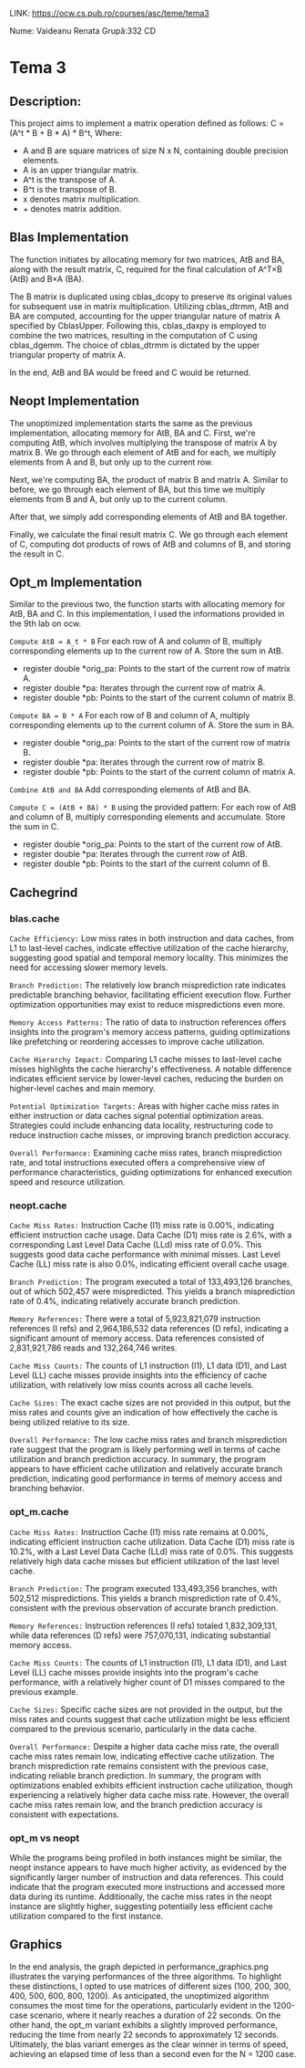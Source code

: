 LINK: https://ocw.cs.pub.ro/courses/asc/teme/tema3

Nume: Vaideanu Renata
Grupă:332 CD

# Tema 3

## Description:
This project aims to implement a matrix operation defined as follows: C = (A^t * B + B * A) * B^t,
Where:
- A and B are square matrices of size N x N, containing double precision elements.
- A is an upper triangular matrix.
- A^t is the transpose of A.
- B^t is the transpose of B.
- x denotes matrix multiplication.
- \+ denotes matrix addition.

## Blas Implementation
The function initiates by allocating memory for two matrices, AtB and BA, along with the result matrix, C, required for the final calculation of A^T×B (AtB) and B×A (BA). 

The B matrix is duplicated using cblas_dcopy to preserve its original values for subsequent use in matrix multiplication. Utilizing cblas_dtrmm, AtB and BA are computed, accounting for the upper triangular nature of matrix A specified by CblasUpper. Following this, cblas_daxpy is employed to combine the two matrices, resulting in the computation of C using cblas_dgemm. The choice of cblas_dtrmm is dictated by the upper triangular property of matrix A. 

In the end, AtB and BA would be freed and C would be returned.

## Neopt Implementation
The unoptimized implementation starts the same as the previous implementation, allocating memory for AtB, BA and C. First, we're computing AtB, which involves multiplying the transpose of matrix A by matrix B. We go through each element of AtB and for each, we multiply elements from A and B, but only up to the current row.

Next, we're computing BA, the product of matrix B and matrix A. Similar to before, we go through each element of BA, but this time we multiply elements from B and A, but only up to the current column.

After that, we simply add corresponding elements of AtB and BA together.

Finally, we calculate the final result matrix C. We go through each element of C, computing dot products of rows of AtB and columns of B, and storing the result in C.

## Opt_m Implementation 
Similar to the previous two, the function starts with allocating memory for AtB, BA and C. In this implementation, I used the informations provided in the 9th lab on ocw. 

`Compute AtB = A_t * B` 
For each row of A and column of B, multiply corresponding elements up to the current row of A. Store the sum in AtB.
- register double *orig_pa: Points to the start of the current row of matrix A.
- register double *pa: Iterates through the current row of matrix A.
- register double *pb: Points to the start of the current column of matrix B.

`Compute BA = B * A`
For each row of B and column of A, multiply corresponding elements up to the current column of A. Store the sum in BA.
- register double *orig_pa: Points to the start of the current row of matrix B.
- register double *pa: Iterates through the current row of matrix B.
- register double *pb: Points to the start of the current column of matrix A.

`Combine AtB and BA`
Add corresponding elements of AtB and BA.

`Compute C = (AtB + BA) * B` using the provided pattern:
For each row of AtB and column of B, multiply corresponding elements and accumulate. Store the sum in C.
- register double *orig_pa: Points to the start of the current row of AtB.
- register double *pa: Iterates through the current row of AtB.
- register double *pb: Points to the start of the current column of B.

## Cachegrind

### blas.cache
`Cache Efficiency:`
Low miss rates in both instruction and data caches, from L1 to last-level caches, indicate effective utilization of the cache hierarchy, suggesting good spatial and temporal memory locality. This minimizes the need for accessing slower memory levels.

`Branch Prediction:`
The relatively low branch misprediction rate indicates predictable branching behavior, facilitating efficient execution flow. Further optimization opportunities may exist to reduce mispredictions even more.

`Memory Access Patterns:`
The ratio of data to instruction references offers insights into the program's memory access patterns, guiding optimizations like prefetching or reordering accesses to improve cache utilization.

`Cache Hierarchy Impact:`
Comparing L1 cache misses to last-level cache misses highlights the cache hierarchy's effectiveness. A notable difference indicates efficient service by lower-level caches, reducing the burden on higher-level caches and main memory.

`Potential Optimization Targets:`
Areas with higher cache miss rates in either instruction or data caches signal potential optimization areas. Strategies could include enhancing data locality, restructuring code to reduce instruction cache misses, or improving branch prediction accuracy.

`Overall Performance:`
Examining cache miss rates, branch misprediction rate, and total instructions executed offers a comprehensive view of performance characteristics, guiding optimizations for enhanced execution speed and resource utilization.

### neopt.cache
`Cache Miss Rates:`
Instruction Cache (I1) miss rate is 0.00%, indicating efficient instruction cache usage.
Data Cache (D1) miss rate is 2.6%, with a corresponding Last Level Data Cache (LLd) miss rate of 0.0%. This suggests good data cache performance with minimal misses.
Last Level Cache (LL) miss rate is also 0.0%, indicating efficient overall cache usage.

`Branch Prediction:`
The program executed a total of 133,493,126 branches, out of which 502,457 were mispredicted. This yields a branch misprediction rate of 0.4%, indicating relatively accurate branch prediction.

`Memory References:`
There were a total of 5,923,821,079 instruction references (I refs) and 2,964,186,532 data references (D refs), indicating a significant amount of memory access.
Data references consisted of 2,831,921,786 reads and 132,264,746 writes.

`Cache Miss Counts:`
The counts of L1 instruction (I1), L1 data (D1), and Last Level (LL) cache misses provide insights into the efficiency of cache utilization, with relatively low miss counts across all cache levels.

`Cache Sizes:`
The exact cache sizes are not provided in this output, but the miss rates and counts give an indication of how effectively the cache is being utilized relative to its size.

`Overall Performance:`
The low cache miss rates and branch misprediction rate suggest that the program is likely performing well in terms of cache utilization and branch prediction accuracy.
In summary, the program appears to have efficient cache utilization and relatively accurate branch prediction, indicating good performance in terms of memory access and branching behavior.

### opt_m.cache

`Cache Miss Rates:`
Instruction Cache (I1) miss rate remains at 0.00%, indicating efficient instruction cache utilization.
Data Cache (D1) miss rate is 10.2%, with a Last Level Data Cache (LLd) miss rate of 0.0%. This suggests relatively high data cache misses but efficient utilization of the last level cache.

`Branch Prediction:`
The program executed 133,493,356 branches, with 502,512 mispredictions. This yields a branch misprediction rate of 0.4%, consistent with the previous observation of accurate branch prediction.

`Memory References:`
Instruction references (I refs) totaled 1,832,309,131, while data references (D refs) were 757,070,131, indicating substantial memory access.

`Cache Miss Counts:`
The counts of L1 instruction (I1), L1 data (D1), and Last Level (LL) cache misses provide insights into the program's cache performance, with a relatively higher count of D1 misses compared to the previous example.

`Cache Sizes:`
Specific cache sizes are not provided in the output, but the miss rates and counts suggest that cache utilization might be less efficient compared to the previous scenario, particularly in the data cache.

`Overall Performance:`
Despite a higher data cache miss rate, the overall cache miss rates remain low, indicating effective cache utilization. The branch misprediction rate remains consistent with the previous case, indicating reliable branch prediction.
In summary, the program with optimizations enabled exhibits efficient instruction cache utilization, though experiencing a relatively higher data cache miss rate. However, the overall cache miss rates remain low, and the branch prediction accuracy is consistent with expectations.

### opt_m vs neopt
While the programs being profiled in both instances might be similar, the neopt instance appears to have much higher activity, as evidenced by the significantly larger number of instruction and data references. This could indicate that the program executed more instructions and accessed more data during its runtime. Additionally, the cache miss rates in the neopt instance are slightly higher, suggesting potentially less efficient cache utilization compared to the first instance.


## Graphics

In the end analysis, the graph depicted in performance_graphics.png illustrates the varying performances of the three algorithms. To highlight these distinctions, I opted to use matrices of different sizes (100, 200, 300, 400, 500, 600, 800, 1200). As anticipated, the unoptimized algorithm consumes the most time for the operations, particularly evident in the 1200-case scenario, where it nearly reaches a duration of 22 seconds. On the other hand, the opt_m variant exhibits a slightly improved performance, reducing the time from nearly 22 seconds to approximately 12 seconds. Ultimately, the blas variant emerges as the clear winner in terms of speed, achieving an elapsed time of less than a second even for the N = 1200 case.